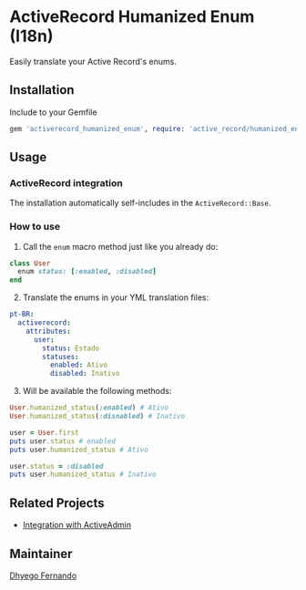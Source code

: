 # ActiveRecord Humanized Enum (I18n)
Easily translate your Active Record\'s enums.

## Installation
Include to your Gemfile
```ruby
gem 'activerecord_humanized_enum', require: 'active_record/humanized_enum'
```

## Usage

### ActiveRecord integration
The installation automatically self-includes in the ```ActiveRecord::Base```.

### How to use
1. Call the `enum` macro method just like you already do:
```ruby
class User
  enum status: [:enabled, :disabled]
end
```

2. Translate the enums in your YML translation files:
```yaml
pt-BR:
  activerecord:
    attributes:
      user:
        status: Estado
        statuses:
          enabled: Ativo
          disabled: Inativo
```

3. Will be available the following methods:
```ruby
User.humanized_status(:enabled) # Ativo
User.humanized_status(:disnabled) # Inativo

user = User.first
puts user.status # enabled
puts user.humanized_status # Ativo

user.status = :disabled
puts user.humanized_status # Inativo
```

## Related Projects
- [Integration with ActiveAdmin](http://github.com/dhyegofernando/active_admin-activerecord_humanized_enum)

## Maintainer
[Dhyego Fernando](https://github.com/dhyegofernando)
